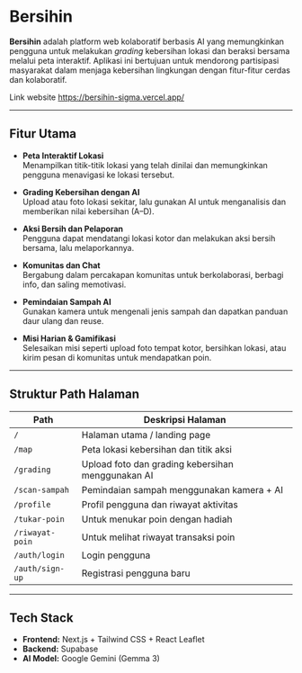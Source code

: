 # Bersihin

**Bersihin** adalah platform web kolaboratif berbasis AI yang memungkinkan pengguna untuk melakukan _grading_ kebersihan lokasi dan beraksi bersama melalui peta interaktif. Aplikasi ini bertujuan untuk mendorong partisipasi masyarakat dalam menjaga kebersihan lingkungan dengan fitur-fitur cerdas dan kolaboratif.

Link website https://bersihin-sigma.vercel.app/

---

## Fitur Utama

- **Peta Interaktif Lokasi**  
  Menampilkan titik-titik lokasi yang telah dinilai dan memungkinkan pengguna menavigasi ke lokasi tersebut.

- **Grading Kebersihan dengan AI**  
  Upload atau foto lokasi sekitar, lalu gunakan AI untuk menganalisis dan memberikan nilai kebersihan (A–D).

- **Aksi Bersih dan Pelaporan**  
  Pengguna dapat mendatangi lokasi kotor dan melakukan aksi bersih bersama, lalu melaporkannya.

- **Komunitas dan Chat**  
  Bergabung dalam percakapan komunitas untuk berkolaborasi, berbagi info, dan saling memotivasi.

- **Pemindaian Sampah AI**  
  Gunakan kamera untuk mengenali jenis sampah dan dapatkan panduan daur ulang dan reuse.

- **Misi Harian & Gamifikasi**  
  Selesaikan misi seperti upload foto tempat kotor, bersihkan lokasi, atau kirim pesan di komunitas untuk mendapatkan poin.

---

## Struktur Path Halaman

| Path            | Deskripsi Halaman                                 |
| --------------- | ------------------------------------------------- |
| `/`             | Halaman utama / landing page                      |
| `/map`          | Peta lokasi kebersihan dan titik aksi             |
| `/grading`      | Upload foto dan grading kebersihan menggunakan AI |
| `/scan-sampah`  | Pemindaian sampah menggunakan kamera + AI         |
| `/profile`      | Profil pengguna dan riwayat aktivitas             |
| `/tukar-poin`   | Untuk menukar poin dengan hadiah                  |
| `/riwayat-poin` | Untuk melihat riwayat transaksi poin              |
| `/auth/login`   | Login pengguna                                    |
| `/auth/sign-up` | Registrasi pengguna baru                          |

---

## Tech Stack

- **Frontend:** Next.js + Tailwind CSS + React Leaflet
- **Backend:** Supabase
- **AI Model:** Google Gemini (Gemma 3)
